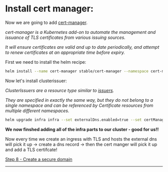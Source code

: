 # Install cert manager:

Now we are going to add [cert-manager].

_cert-manager is a Kubernetes add-on to automate the management and issuance of TLS certificates from various issuing sources._

_It will ensure certificates are valid and up to date periodically, and attempt to renew certificates at an appropriate time before expiry._


First we need to install the helm recipe:
```bash
helm install --name cert-manager stable/cert-manager --namespace cert-manager
```

Now let's install clusterissuer:

_ClusterIssuers are a resource type similar to [issuers](https://cert-manager.readthedocs.io/en/latest/reference/issuers.html)._

_They are specified in exactly the same way, but they do not belong to a single namespace and can be referenced by Certificate resources from multiple different namespaces._

```bash
helm upgrade infra infra --set externalDns.enabled=true --set certManager.enabled=true --set email=${EMAIL} --set domainNamespace=${DOMAIN_NAMESPACE}
```


**We now finshed adding all of the infra parts to our cluster - good for us!!**

Now every time we create an ingress with TLS and hosts the external dns will pick it up -> create a dns record ->
then the  cert manger will pick it up and add a TLS certifcate!



[Step 8 - Create a secure domain](https://github.com/Rookout/k8s-auto-dns-and-tls-guide/blob/master/gke/step_8_create_a_secure_domain.md)

---
[//]: #URLs

   [cert-manager]: <https://github.com/jetstack/cert-manager>

